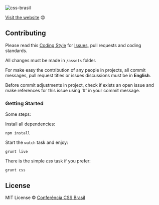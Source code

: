 ![css-brasil](https://conferenciacssbrasil.com.br/build/img/social-share.png)

[Visit the website](http://www.conferenciacssbrasil.com.br) :heart_eyes:

## Contributing

Please read this [Coding Style](https://github.com/LFeh/coding-style/) for [Issues](https://github.com/conferenciacssbrasil/website/issues), pull requests and coding standards.

All changes must be made in `/assets` folder.

For make easy the contribution of any people in projects, all commit messages, pull request titles or issues discussions must be in **English**.

Before commit adjustments in project, check if exists an open issue and make references for this issue using '#' in your commit message.

### Getting Started

Some steps:

Install all dependencies:

`npm install` 

Start the `watch` task and enjoy:

`grunt live`

There is the simple *css* task if you prefer:

`grunt css`

## License

MIT License © [Conferência CSS Brasil](https://github.com/conferenciacssbrasil)
